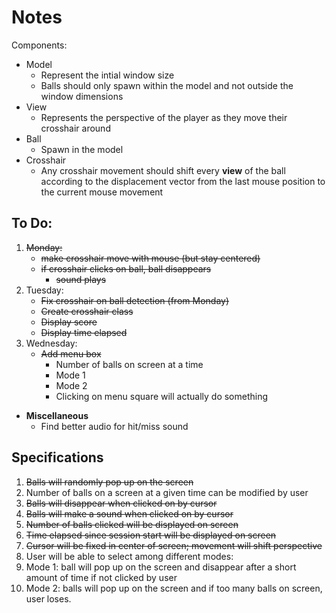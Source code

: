 # Notes

Components:
* Model
  * Represent the intial window size
  * Balls should only spawn within the model and not outside
  the window dimensions
* View
  * Represents the perspective of the player as they move their
    crosshair around
* Ball
  * Spawn in the model
* Crosshair
  * Any crosshair movement should shift every **view** of the
    ball according to the displacement vector from the last mouse
    position to the current mouse movement

## To Do:
1. ~~Monday:~~
   * ~~make crosshair move with mouse (but stay centered)~~
   * ~~if crosshair clicks on ball, ball disappears~~
     * ~~sound plays~~
2. Tuesday:
   * ~~Fix crosshair on ball detection (from Monday)~~
   * ~~Create crosshair class~~
   * ~~Display score~~
   * ~~Display time elapsed~~
3. Wednesday:
   * ~~Add menu box~~
        * Number of balls on screen at a time
        * Mode 1
        * Mode 2
        * Clicking on menu square will actually do something
* **Miscellaneous**
  * Find better audio for hit/miss sound

## Specifications
1. ~~Balls will randomly pop up on the screen~~
2. Number of balls on a screen at a given time can be modified by user
3. ~~Balls will disappear when clicked on by cursor~~
4. ~~Balls will make a sound when clicked on by cursor~~
5. ~~Number of balls clicked will be displayed on screen~~
6. ~~Time elapsed since session start will be displayed on screen~~
7. ~~Cursor will be fixed in center of screen; movement will shift perspective~~
8. User will be able to select among different modes:
9. Mode 1: ball will pop up on the screen and disappear after a short amount of time if not clicked by user
10. Mode 2: balls will pop up on the screen and if too many balls on screen, user loses.
